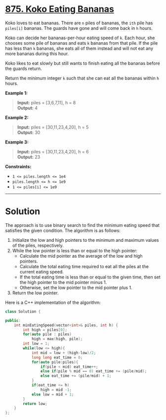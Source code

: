 # [875. Koko Eating Bananas](https://leetcode.com/problems/koko-eating-bananas/)

Koko loves to eat bananas. There are `n` piles of bananas, the `ith` pile has `piles[i]` bananas. The guards have gone and will come back in `h` hours.

Koko can decide her bananas-per-hour eating speed of `k`. Each hour, she chooses some pile of bananas and eats `k` bananas from that pile. If the pile has less than `k` bananas, she eats all of them instead and will not eat any more bananas during this hour.

Koko likes to eat slowly but still wants to finish eating all the bananas before the guards return.

Return the minimum integer `k` such that she can eat all the bananas within `h` hours.

**Example 1:**

>**Input:** piles = [3,6,7,11], h = 8<br>
**Output:** 4

**Example 2:**

>**Input:** piles = [30,11,23,4,20], h = 5<br>
**Output:** 30

**Example 3:**

>**Input:** piles = [30,11,23,4,20], h = 6<br>
**Output:** 23
 

**Constraints:**

- `1 <= piles.length <= 1e4`
- `piles.length <= h <= 1e9`
- `1 <= piles[i] <= 1e9`
---
# Solution

The approach is to use binary search to find the minimum eating speed that satisfies the given condition. The algorithm is as follows:

1. Initialize the low and high pointers to the minimum and maximum values of the piles, respectively.
2. While the low pointer is less than or equal to the high pointer:
    * Calculate the mid pointer as the average of the low and high pointers.
    * Calculate the total eating time required to eat all the piles at the current eating speed.
    * If the total eating time is less than or equal to the given time, then set the high pointer to the mid pointer minus 1.
    * Otherwise, set the low pointer to the mid pointer plus 1.
3. Return the low pointer.

Here is a C++ implementation of the algorithm:

```c++
class Solution {

public:
    int minEatingSpeed(vector<int>& piles, int h) {
        int high = piles[0];
        for(auto pile : piles)
            high = max(high, pile);
        int low = 1;
        while(low <= high){
            int mid = low + (high-low)/2;
            long long eat_time = 0;
            for(auto pile:piles){
                if(pile < mid) eat_time++;
                else if(pile % mid == 0) eat_time += (pile/mid);
                else eat_time += (pile/mid) + 1;
            }
            if(eat_time <= h)
                high = mid -1;
            else low = mid + 1;
        }
        return low;
    }
};
```
